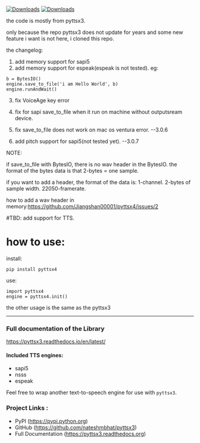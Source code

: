 

[![Downloads](https://static.pepy.tech/personalized-badge/pyttsx4?period=total&units=international_system&left_color=black&right_color=green&left_text=downloads)](https://pepy.tech/project/pyttsx4)
[![Downloads](https://static.pepy.tech/personalized-badge/pyttsx4?period=month&units=international_system&left_color=black&right_color=green&left_text=downloads/month)](https://pepy.tech/project/pyttsx4)




the code is mostly from pyttsx3.

only because the repo pyttsx3 does not update for years and some new feature i want is not here, i cloned this repo.

the changelog:

1. add memory support for sapi5
2. add memory support for espeak(espeak is not tested). 
   eg: 
   
```
b = BytesIO()
engine.save_to_file('i am Hello World', b)
engine.runAndWait()
```

3. fix VoiceAge key error


4. fix for sapi save_to_file when it run on machine without outputsream device.

5. fix  save_to_file does not work on mac os ventura error. --3.0.6

6. add pitch support for sapi5(not tested yet). --3.0.7

NOTE:

if save_to_file with BytesIO, there is no wav header in the BytesIO.
the format of the bytes data is that 2-bytes = one sample.

if you want to add a header, the format of the data is:
1-channel. 2-bytes of sample width.  22050-framerate.

how to add a wav header in memory:https://github.com/Jiangshan00001/pyttsx4/issues/2


#TBD:
add support for TTS.



# how to use:

install:
```
pip install pyttsx4
```

use:

```
import pyttsx4
engine = pyttsx4.init()
```

the  other usage is the same as the pyttsx3



----------------------



### **Full documentation of the Library**

https://pyttsx3.readthedocs.io/en/latest/


#### Included TTS engines:

* sapi5
* nsss
* espeak

Feel free to wrap another text-to-speech engine for use with ``pyttsx3``.

### Project Links :

* PyPI (https://pypi.python.org)
* GitHub (https://github.com/nateshmbhat/pyttsx3)
* Full Documentation (https://pyttsx3.readthedocs.org)



